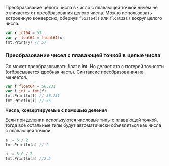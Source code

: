 Преобразование целого числа в число с плавающей точкой ничем не отличается от преобразования целого числа. Можно использовать встроенную конверсию, обернув `float64()​​​` или `float32()` вокруг целого числа:  

```go
var x int64 = 57
var y float64 = float64(x)
fmt.Print(y) // 57
```

### Преобразование чисел с плавающей точкой в целые числа 

Go может преобразовывать float в int. Но делает это с потерей точности (отбрасывается дробная часть). Синтаксис преобразования не меняется.

```go
var f float64 = 56.231
var i int = int(f)
fmt.Println(f) // 56.231
fmt.Println(i) // 56
```

**Числа, конвертируемые с помощью деления** 

Если при делении используются числовые типы с плавающей точкой, тогда все остальные типы будут автоматически объявляться как числа с плавающей точкой:

```go
a := 5 / 2
fmt.Println(a) // 2
```

```go
a := 5.0 / 2
fmt.Println(a) //2.5
```

